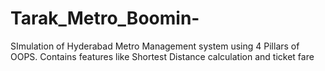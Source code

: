 # Tarak_Metro_Boomin-
SImulation of Hyderabad Metro Management system using 4 Pillars of OOPS. Contains features like Shortest Distance calculation and ticket fare 
